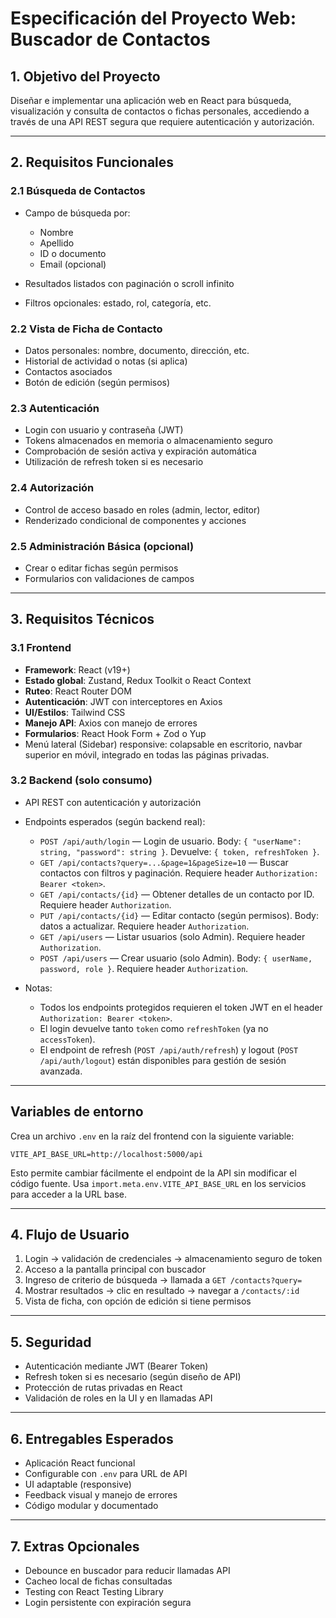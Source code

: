 # Especificación del Proyecto Web: Buscador de Contactos

## 1. Objetivo del Proyecto

Diseñar e implementar una aplicación web en React para búsqueda, visualización y consulta de contactos o fichas personales, accediendo a través de una API REST segura que requiere autenticación y autorización.

---

## 2. Requisitos Funcionales

### 2.1 Búsqueda de Contactos

* Campo de búsqueda por:

  * Nombre
  * Apellido
  * ID o documento
  * Email (opcional)
* Resultados listados con paginación o scroll infinito
* Filtros opcionales: estado, rol, categoría, etc.

### 2.2 Vista de Ficha de Contacto

* Datos personales: nombre, documento, dirección, etc.
* Historial de actividad o notas (si aplica)
* Contactos asociados
* Botón de edición (según permisos)

### 2.3 Autenticación

* Login con usuario y contraseña (JWT)
* Tokens almacenados en memoria o almacenamiento seguro
* Comprobación de sesión activa y expiración automática
* Utilización de refresh token si es necesario

### 2.4 Autorización

* Control de acceso basado en roles (admin, lector, editor)
* Renderizado condicional de componentes y acciones

### 2.5 Administración Básica (opcional)

* Crear o editar fichas según permisos
* Formularios con validaciones de campos

---

## 3. Requisitos Técnicos

### 3.1 Frontend

* **Framework**: React (v19+)
* **Estado global**: Zustand, Redux Toolkit o React Context
* **Ruteo**: React Router DOM
* **Autenticación**: JWT con interceptores en Axios
* **UI/Estilos**: Tailwind CSS
* **Manejo API**: Axios con manejo de errores
* **Formularios**: React Hook Form + Zod o Yup
* Menú lateral (Sidebar) responsive: colapsable en escritorio, navbar superior en móvil, integrado en todas las páginas privadas.

### 3.2 Backend (solo consumo)

* API REST con autenticación y autorización
* Endpoints esperados (según backend real):

  * `POST /api/auth/login` — Login de usuario. Body: `{ "userName": string, "password": string }`. Devuelve: `{ token, refreshToken }`.
  * `GET /api/contacts?query=...&page=1&pageSize=10` — Buscar contactos con filtros y paginación. Requiere header `Authorization: Bearer <token>`.
  * `GET /api/contacts/{id}` — Obtener detalles de un contacto por ID. Requiere header `Authorization`.
  * `PUT /api/contacts/{id}` — Editar contacto (según permisos). Body: datos a actualizar. Requiere header `Authorization`.
  * `GET /api/users` — Listar usuarios (solo Admin). Requiere header `Authorization`.
  * `POST /api/users` — Crear usuario (solo Admin). Body: `{ userName, password, role }`. Requiere header `Authorization`.

* Notas:
  * Todos los endpoints protegidos requieren el token JWT en el header `Authorization: Bearer <token>`.
  * El login devuelve tanto `token` como `refreshToken` (ya no `accessToken`).
  * El endpoint de refresh (`POST /api/auth/refresh`) y logout (`POST /api/auth/logout`) están disponibles para gestión de sesión avanzada.

---

## Variables de entorno

Crea un archivo `.env` en la raíz del frontend con la siguiente variable:

```
VITE_API_BASE_URL=http://localhost:5000/api
```

Esto permite cambiar fácilmente el endpoint de la API sin modificar el código fuente. Usa `import.meta.env.VITE_API_BASE_URL` en los servicios para acceder a la URL base.

---

## 4. Flujo de Usuario

1. Login → validación de credenciales → almacenamiento seguro de token
2. Acceso a la pantalla principal con buscador
3. Ingreso de criterio de búsqueda → llamada a `GET /contacts?query=`
4. Mostrar resultados → clic en resultado → navegar a `/contacts/:id`
5. Vista de ficha, con opción de edición si tiene permisos

---

## 5. Seguridad

* Autenticación mediante JWT (Bearer Token)
* Refresh token si es necesario (según diseño de API)
* Protección de rutas privadas en React
* Validación de roles en la UI y en llamadas API

---

## 6. Entregables Esperados

* Aplicación React funcional
* Configurable con `.env` para URL de API
* UI adaptable (responsive)
* Feedback visual y manejo de errores
* Código modular y documentado

---

## 7. Extras Opcionales

* Debounce en buscador para reducir llamadas API
* Cacheo local de fichas consultadas
* Testing con React Testing Library
* Login persistente con expiración segura

